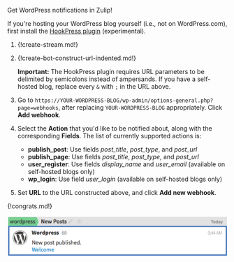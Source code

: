 Get WordPress notifications in Zulip!

If you're hosting your WordPress blog yourself (i.e., not on WordPress.com),
first install the
[HookPress plugin](https://wordpress.org/plugins/hookpress/) (experimental).

1. {!create-stream.md!}

1. {!create-bot-construct-url-indented.md!}

    **Important:** The HookPress plugin requires URL parameters to
    be delimited by semicolons instead of ampersands. If you have a
    self-hosted blog, replace every `&` with `;` in the URL above.

1. Go to
   `https://YOUR-WORDPRESS-BLOG/wp-admin/options-general.php?page=webhooks`,
   after replacing `YOUR-WORDPRESS-BLOG` appropriately. Click **Add webhook**.

1. Select the **Action** that you'd like to be notified about, along with
   the corresponding **Fields**. The list of currently supported actions is:

    * **publish_post**: Use fields *post_title*, *post_type*, and *post_url*
    * **publish_page**: Use fields *post_title*, *post_type*, and *post_url*
    * **user_register**: Use fields *display_name* and *user_email* (available on self-hosted blogs only)
    * **wp_login**: Use field *user_login* (available on self-hosted blogs only)

1. Set **URL** to the URL constructed above, and click **Add new webhook**.

{!congrats.md!}

![](/static/images/integrations/wordpress/wordpress_post_created.png)

